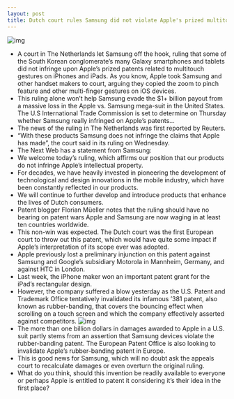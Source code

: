 ```yaml
---
layout: post
title: Dutch court rules Samsung did not violate Apple's prized multitouch gesture patents
---
```

![img](http://media.idownloadblog.com/wp-content/uploads/2012/10/January-2007-iPhone-introduction-Steve-Jobs-multitouch-patented-slide.jpg)
* A court in The Netherlands let Samsung off the hook, ruling that some of the South Korean conglomerate’s many Galaxy smartphones and tablets did not infringe upon Apple’s prized patents related to multitouch gestures on iPhones and iPads. As you know, Apple took Samsung and other handset makers to court, arguing they copied the zoom to pinch feature and other multi-finger gestures on iOS devices.
* This ruling alone won’t help Samsung evade the $1+ billion payout from a massive loss in the Apple vs. Samsung mega-suit in the United States. The U.S International Trade Commission is set to determine on Thursday whether Samsung really infringed on Apple’s patents…
* The news of the ruling in The Netherlands was first reported by Reuters.
* “With these products Samsung does not infringe the claims that Apple has made”, the court said in its ruling on Wednesday.
* The Next Web has a statement from Samsung:
* We welcome today’s ruling, which affirms our position that our products do not infringe Apple’s intellectual property.
* For decades, we have heavily invested in pioneering the development of technological and design innovations in the mobile industry, which have been constantly reflected in our products.
* We will continue to further develop and introduce products that enhance the lives of Dutch consumers.
* Patent blogger Florian Müeller notes that the ruling should have no bearing on patent wars Apple and Samsung are now waging in at least ten countries worldwide.
* This non-win was expected. The Dutch court was the first European court to throw out this patent, which would have quite some impact if Apple’s interpretation of its scope ever was adopted.
* Apple previously lost a preliminary injunction on this patent against Samsung and Google’s subsidiary Motorola in Mannheim, Germany, and against HTC in London.
* Last week, the iPhone maker won an important patent grant for the iPad’s rectangular design.
* However, the company suffered a blow yesterday as the U.S. Patent and Trademark Office tentatively invalidated its infamous ’381 patent, also known as rubber-banding, that covers the bouncing effect when scrolling on a touch screen and which the company effectively asserted against competitors.
![img](http://media.idownloadblog.com/wp-content/uploads/2011/11/iphone-pinch-to-zoom-e1320260117662.jpg)
* The more than one billion dollars in damages awarded to Apple in a U.S. suit partly stems from an assertion that Samsung devices violate the rubber-banding patent. The European Patent Office is also looking to invalidate Apple’s rubber-banding patent in Europe.
* This is good news for Samsung, which will no doubt ask the appeals court to recalculate damages or even overturn the original ruling.
* What do you think, should this invention be readily available to everyone or perhaps Apple is entitled to patent it considering it’s their idea in the first place?


